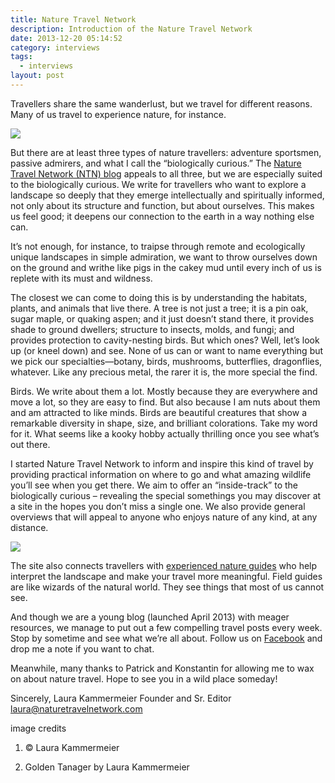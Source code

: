 ```yaml
---
title: Nature Travel Network
description: Introduction of the Nature Travel Network
date: 2013-12-20 05:14:52
category: interviews
tags: 
  - interviews
layout: post
---
```

Travellers share the same wanderlust, but we travel for different reasons. Many of us travel to experience nature, for instance. 

<img src="http://naturetravelnetwork.com/wp-content/uploads/2013/12/tanager-Laura-Kammermeier.png">
<!--more--><br>

But there are at least three types of nature travellers: adventure sportsmen, passive admirers, and what I call the “biologically curious.” The <a href="http://www.naturetravelnetwork.com">Nature Travel Network (NTN) blog</a> appeals to all three, but we are especially suited to the biologically curious. We write for travellers who want to explore a landscape so deeply that they emerge intellectually and spiritually informed, not only about its structure and function, but about ourselves. This makes us feel good; it deepens our connection to the earth in a way nothing else can.

It’s not enough, for instance, to traipse through remote and ecologically unique landscapes in simple admiration, we want to throw ourselves down on the ground and writhe like pigs in the cakey mud until every inch of us is replete with its must and wildness. 

The closest we can come to doing this is by understanding the habitats, plants, and animals that live there. A tree is not just a tree; it is a pin oak, sugar maple, or quaking aspen; and it just doesn’t stand there, it provides shade to ground dwellers; structure to insects, molds, and fungi; and provides protection to cavity-nesting birds. But which ones? Well, let’s look up (or kneel down) and see. None of us can or want to name everything but we pick our specialties—botany, birds, mushrooms, butterflies, dragonflies, whatever. Like any precious metal, the rarer it is, the more special the find.

Birds. We write about them a lot. Mostly because they are everywhere and move a lot, so they are easy to find. But also because I am nuts about them and am attracted to like minds. Birds are beautiful creatures that show a remarkable diversity in shape, size, and brilliant colorations. Take my word for it. What seems like a kooky hobby actually thrilling once you see what’s out there. 

I started Nature Travel Network to inform and inspire this kind of travel by providing practical information on where to go and what amazing wildlife you’ll see when you get there. We aim to offer an “inside-track” to the biologically curious – revealing the special somethings you may discover at a site in the hopes you don’t miss a single one. We also provide general overviews that will appeal to anyone who enjoys nature of any kind, at any distance.

<img src="http://naturetravelnetwork.com/wp-content/uploads/2013/12/Laura-Kammermeier-birder.png">

The site also connects travellers with <a href="http://www.naturetravelnetwork.com/meet-the-guides/">experienced nature guides</a> who help interpret the landscape and make your travel more meaningful. Field guides are like wizards of the natural world. They see things that most of us cannot see.  

And though we are a young blog (launched April 2013) with meager resources, we manage to put out a few compelling travel posts every week. Stop by sometime and see what we’re all about. Follow us on <a rel="nofollow" href="http://www.facebook.com/naturetravelnet">Facebook</a> and drop me a note if you want to chat. 

Meanwhile, many thanks to Patrick and Konstantin for allowing me to wax on about nature travel. Hope to see you in a wild place someday! 

Sincerely, Laura Kammermeier
Founder and Sr. Editor
laura@naturetravelnetwork.com




image credits

1.  © Laura Kammermeier

2. Golden Tanager by Laura Kammermeier
